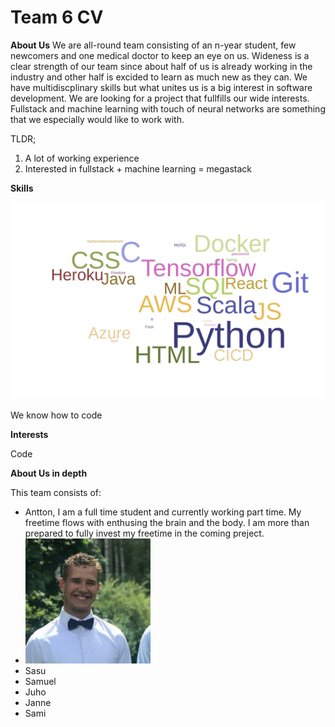 # Team 6 CV

**About Us**
We are all-round team consisting of an n-year student, few newcomers and one medical doctor to keep an eye on us. Wideness is a clear strength of our team since about half of us is already working in the industry and other half is excided to learn as much new as they can. We have multidiscplinary skills but what unites us is a big interest in software development.
We are looking for a project that fullfills our wide interests. Fullstack and machine learning with touch of neural networks are something that we especially would like to work with.

TLDR;
1. A lot of working experience
2. Interested in fullstack + machine learning = megastack


**Skills**

![word cloud of team competencies](./wordcloud.svg)

We know how to code


**Interests**

Code


**About Us in depth**

This team consists of:

- Antton, I am a full time student and currently working part time. My freetime flows with enthusing the brain and the body. I am more than prepared to fully invest my freetime in the coming preject.
- <img src= "./photo_2021-10-15_19-23-04.jpg" width="200"/>
- Sasu
- Samuel
- Juho
- Janne
- Sami

